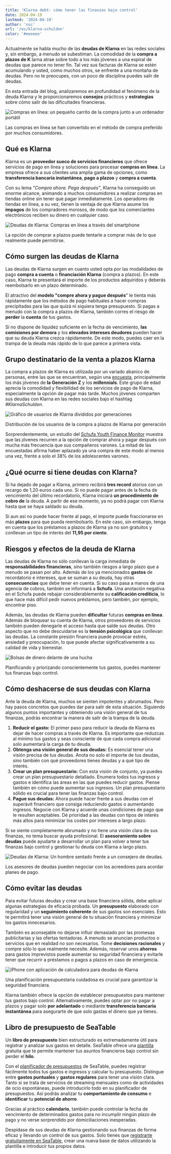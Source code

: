 ```yaml
---
title: 'Klarna debt: cómo tener las finanzas bajo control'
date: 2024-04-19
lastmod: '2024-04-19'
author: 'nsc'
url: '/es/klarna-schulden'
color: '#eeeeee'
---
```


Actualmente se habla mucho de las **deudas de Klarna** en las redes sociales y, sin embargo, a menudo se subestiman. La comodidad de la **compra a plazos de K** larna atrae sobre todo a los más jóvenes a una espiral de deudas que parece no tener fin. Tal vez sus facturas de Klarna se estén acumulando y usted, como muchos otros, se enfrente a una montaña de deudas. Pero no te preocupes, con un poco de disciplina puedes salir de deudas.

En esta entrada del blog, analizaremos en profundidad el fenómeno de la deuda Klarna y le proporcionaremos **consejos** prácticos y **estrategias** sobre cómo salir de las dificultades financieras.

![Compras en línea: un pequeño carrito de la compra junto a un ordenador portátil](images/pexels-karolina-grabowska-5632397-711x474.jpg)

Las compras en línea se han convertido en el método de compra preferido por muchos consumidores.

## Qué es Klarna

Klarna es un **proveedor sueco de servicios financieros** que ofrece servicios de pago en línea y soluciones para procesar **compras en línea**. La empresa ofrece a sus clientes una amplia gama de opciones, como **transferencia bancaria instantánea**, **pago a plazos** y **compra a cuenta**.

Con su lema _"Compra ahora. Paga después"_, Klarna ha conseguido un enorme alcance, animando a muchos consumidores a realizar compras en tiendas online sin tener que pagar inmediatamente. Los operadores de tiendas en línea, a su vez, tienen la ventaja de que Klarna asume los **impagos** de los compradores morosos, de modo que los comerciantes electrónicos reciben su dinero en cualquier caso.

![Deudas de Klarna: Compras en línea a través del smartphone](images/pexels-cottonbro-studio-5076511-711x474.jpg)

La opción de comprar a plazos puede tentarle a comprar más de lo que realmente puede permitirse.

## Cómo surgen las deudas de Klarna

Las deudas de Klarna surgen en cuanto usted opta por las modalidades de pago **compra a cuenta** o **financiación Klarna** (compra a plazos). En este caso, Klarna te presentará el importe de los productos adquiridos y deberás reembolsarlo en un plazo determinado.

El atractivo del **modelo "compre ahora y pague después**" le tienta más rápidamente que los métodos de pago habituales a hacer compras precipitadas para las que quizá ni siquiera tenga presupuesto. Si pagas a menudo con la compra a plazos de Klarna, también corres el riesgo de **perder** la **cuenta** de tus gastos.

Si no dispone de liquidez suficiente en la fecha de vencimiento, **las comisiones por demora** y los **elevados intereses deudores** pueden hacer que su deuda Klarna crezca rápidamente. De este modo, puedes caer en la trampa de la deuda más rápido de lo que parece a primera vista.

## Grupo destinatario de la venta a plazos Klarna

La compra a plazos de Klarna es utilizada por un variado abanico de personas, entre las que se encuentran, según una [encuesta](https://de.statista.com/infografik/29303/anteil-der-befragten-verschiedener-generationen-die-klarna-bnpl-nutzen/), principalmente los más jóvenes de **la Generación Z** y los **millennials**. Este grupo de edad aprecia la comodidad y flexibilidad de los servicios de pago de Klarna, especialmente la opción de pagar más tarde. Muchos jóvenes comparten sus deudas con Klarna en las redes sociales bajo el hashtag _#KlarnaSchulden_.

![Gráfico de usuarios de Klarna divididos por generaciones](images/Klarna-Schulden-711x533.png)

Distribución de los usuarios de la compra a plazos de Klarna por generación

Sorprendentemente, un estudio del [Schufa Youth Finance Monitor](https://www.schufa.de/themenportal/analyse-schufa-jugend-finanzmonitor-2022/) muestra que las jóvenes recurren a la opción de comprar ahora y pagar después con mucha más frecuencia que sus compañeros varones. La mitad de las encuestadas afirma haber aplazado ya una compra de este modo al menos una vez, frente a solo el 38% de los adolescentes varones.

## ¿Qué ocurre si tiene deudas con Klarna?

Si ha dejado de pagar a Klarna, primero recibirá **tres record** atorios con un recargo de 1,20 euros cada uno. Si no puede pagar antes de la fecha de vencimiento del último recordatorio, Klarna iniciará **un procedimiento de cobro de** la deuda. A partir de ese momento, ya no podrá pagar con Klarna hasta que se haya saldado su deuda.

Si aun así no puede hacer frente al pago, el importe puede fraccionarse en más **plazos** para que pueda reembolsarlo. En este caso, sin embargo, tenga en cuenta que los préstamos a plazos de Klarna ya no son gratuitos y conllevan un tipo de interés del **11,95 por ciento**.

## Riesgos y efectos de la deuda de Klarna

Las deudas de Klarna no sólo conllevan la carga inmediata de **responsabilidades financieras**, sino también riesgos a largo plazo que a menudo se pasan por alto. Además de los ya mencionados **gastos** de recordatorio e intereses, que se suman a su deuda, hay otras **consecuencias** que debe tener en cuenta. Si su caso pasa a manos de una agencia de cobros, también se informará a **Schufa**. Una anotación negativa en el Schufa puede rebajar considerablemente su **calificación crediticia**, lo que hace más difícil pedir nuevos préstamos, pero también, por ejemplo, encontrar piso.

Además, las deudas de Klarna pueden **dificultar** futuras **compras en línea**. Además de bloquear su cuenta de Klarna, otros proveedores de servicios también pueden denegarle el acceso hasta que salde sus deudas. Otro aspecto que no debe descuidarse es la **tensión psicológica** que conllevan las deudas. La constante presión financiera puede provocar estrés, ansiedad y preocupación, lo que puede afectar significativamente a su calidad de vida y bienestar.

![Bolsas de dinero delante de una hucha](images/pexels-katie-harp-12591342-711x472.jpg)

Planificando y priorizando conscientemente tus gastos, puedes mantener tus finanzas bajo control.

## Cómo deshacerse de sus deudas con Klarna

Ante la deuda de Klarna, muchos se sienten impotentes y abrumados. Pero hay pasos concretos que puedes dar para salir de esta situación. Siguiendo algunos puntos importantes y obteniendo una visión general de tus finanzas, podrás encontrar la manera de salir de la trampa de la deuda.

1. **Reducir el gasto:** El primer paso para reducir la deuda de Klarna es dejar de hacer compras a través de Klarna. Es importante que reduzcas al mínimo tus gastos y seas consciente de que cada compra adicional solo aumentará la carga de tu deuda.
2. **Obtenga una visión general de sus deudas:** Es esencial tener una visión precisa de tus deudas. Anota no solo el importe de tus deudas, sino también con qué proveedores tienes deudas y a qué tipo de interés.
3. **Crear un plan presupuestario:** Con esta visión de conjunto, ya puedes crear un plan presupuestario detallado. Enumera todos tus ingresos y gastos e identifica las áreas en las que puedes reducir gastos. Piense también en cómo puede aumentar sus ingresos. Un plan presupuestario sólido es crucial para tener las finanzas bajo control.
4. **Pague sus deudas:** Ahora puede hacer frente a sus deudas con el superávit financiero que consiga reduciendo gastos o aumentando ingresos. Negocie con Klarna y acuerde unas condiciones de pago que le resulten aceptables. Dé prioridad a las deudas con tipos de interés más altos para minimizar los costes por intereses a largo plazo.

Si se siente completamente abrumado y no tiene una visión clara de sus finanzas, no tema buscar ayuda profesional. El **asesoramiento sobre deudas** puede ayudarte a desarrollar un plan para volver a tener tus finanzas bajo control y gestionar tu deuda con Klarna a largo plazo.

![Deudas de Klarna: Un hombre sentado frente a un consejero de deudas.](images/pexels-rdne-stock-project-7821681-711x474.jpg)

Los asesores de deudas pueden negociar con los acreedores para acordar planes de pago.

## Cómo evitar las deudas

Para evitar futuras deudas y crear una base financiera sólida, debe aplicar algunas estrategias de eficacia probada. Un **presupuesto** elaborado con regularidad y un **seguimiento coherente** de sus gastos son esenciales. Esto te permitirá tener una visión general de tu situación financiera y minimizar los gastos innecesarios.

También es aconsejable no dejarse influir demasiado por las promesas publicitarias y las ofertas tentadoras. A menudo se anuncian productos o servicios que en realidad no son necesarios. Tome **decisiones racionales** y compre sólo lo que realmente necesite. Además, reservar unos **ahorros** para gastos imprevistos puede aumentar su seguridad financiera y evitarle tener que recurrir a préstamos o pagos a plazos en caso de emergencia.

![iPhone con aplicación de calculadora para deudas de Klarna](images/pexels-leeloo-the-first-8970691-711x508.jpg)

Una planificación presupuestaria cuidadosa es crucial para garantizar la seguridad financiera.

Klarna también ofrece la opción de establecer presupuestos para mantener tus gastos bajo control. Alternativamente, puedes optar por no pagar a plazos y pagar solo **por adelantado** o mediante **transferencia bancaria instantánea** para asegurarte de que solo gastas el dinero que ya tienes.

## Libro de presupuesto de SeaTable

Un **libro de presupuesto** bien estructurado es extremadamente útil para registrar y analizar sus gastos en detalle. SeaTable ofrece una [plantilla](https://seatable.io/es/vorlage/kqecvuxbrganzgw0w1skgq/) gratuita que te permite mantener tus asuntos financieros bajo control sin perder el **hilo**.

Con el [planificador de presupuestos](https://seatable.io/es/vorlage/kqecvuxbrganzgw0w1skgq/) de SeaTable, puedes registrar fácilmente todos tus gastos e ingresos y calcular tu presupuesto. Distingue entre **gastos puntuales** y **gastos regulares** para tener una visión clara. Tanto si se trata de servicios de streaming mensuales como de actividades de ocio espontáneas, puede introducirlo todo en su planificador de presupuestos. Así podrás analizar tu **comportamiento de consumo** e **identificar** tu **potencial de ahorro**.

Gracias al práctico **calendario**, también puede controlar la fecha de vencimiento de determinados gastos para no incumplir ningún plazo de pago y no verse sorprendido por domiciliaciones inesperadas.

Despídase de sus deudas de Klarna gestionando sus finanzas de forma eficaz y llevando un control de sus gastos. Solo tienes que [registrarte gratuitamente en SeaTable](https://seatable.io/es/registrierung/), crear una nueva base de datos utilizando la plantilla e introducir tus propios datos.
